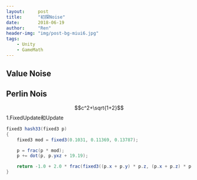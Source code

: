 ```yaml
---
layout:     post
title:      "初探Noise"
date:       2018-06-19
author:     "Ren"
header-img: "img/post-bg-miui6.jpg"
tags:
    - Unity
    - GameMath
---
```


## <b>Value Noise</b>

## <b>Perlin Nois</b>  
<!--數學算式寫法參考
https://goessner.github.io/markdown-it-texmath/markdown-it-texmath-demo.html
-->
  $$c^2+\sqrt{1+2}$$1.FixedUpdate和Update

``` csharp
fixed3 hash33(fixed3 p)
{
    fixed3 mod = fixed3(0.1031, 0.11369, 0.13787);

    p = frac(p * mod);
    p += dot(p, p.yxz + 19.19);

    return -1.0 + 2.0 * frac(fixed3((p.x + p.y) * p.z, (p.x + p.z) * p.y, (p.y + p.z) * p.x));
}
```
